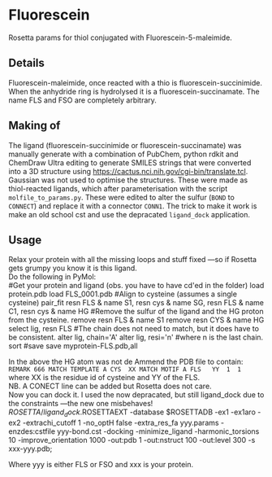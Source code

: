 # Fluorescein
Rosetta params for thiol conjugated with Fluorescein-5-maleimide.

## Details
Fluorescein-maleimide, once reacted with a thio is fluorescein-succinimide. When the anhydride ring is hydrolysed it is a fluorescein-succinamate. The name FLS and FSO are completely arbitrary.

## Making of
The ligand (fluorescein-succinimide or fluorescein-succinamate) was manually generate with a combination of PubChem, python rdkit and ChemDraw Ultra editing to generate SMILES strings that were converted into a 3D structure using https://cactus.nci.nih.gov/cgi-bin/translate.tcl. Gaussian was not used to optimise the structures.
These were made as thiol-reacted ligands, which after parameterisation with the script `molfile_to_params.py`.
These were edited to alter the sulfur (`BOND` to `CONNECT`) and replace it with a connector `CONN1`.
The trick to make it work is make an old school cst and use the depracated `ligand_dock` application.

## Usage
Relax your protein with all the missing loops and stuff fixed —so if Rosetta gets grumpy you know it is this ligand.    
Do the following in PyMol:     
	#Get your protein and ligand (obs. you have to have cd'ed in the folder)
	load protein.pdb
	load FLS_0001.pdb
	#Align to cysteine (assumes a single cysteine)
	pair_fit resn FLS & name S1, resn cys & name SG, resn FLS & name C1, resn cys & name HG
	#Remove the sulfur of the ligand and the HG proton from the cysteine.
	remove resn FLS & name S1
	remove resn CYS & name HG
	select lig, resn FLS
	#The chain does not need to match, but it does have to be consistent.
	alter lig, chain='A'
	alter lig, resi='n' #where n is the last chain.
	sort
	#save
	save myprotein-FLS.pdb,all

In the above the HG atom was not de
Ammend the PDB file to contain: `REMARK 666 MATCH TEMPLATE A CYS  XX MATCH MOTIF A FLS   YY  1  1 `
where XX is the residue id of cysteine and YY of the FLS.     
NB. A CONECT line can be added but Rosetta does not care.     
Now you can dock it. I used the now depracated, but still ligand_dock due to the constraints —the new one misbehaves!      
	$ROSETTA/ligand_dock.$ROSETTAEXT -database $ROSETTADB -ex1 -ex1aro -ex2 -extrachi_cutoff 1 -no_optH false -extra_res_fa yyy.params -enzdes:cstfile yyy-bond.cst  -docking -minimize_ligand -harmonic_torsions 10 -improve_orientation 1000 -out:pdb 1 -out:nstruct 100 -out:level 300 -s xxx-yyy.pdb;

Where yyy is either FLS or FSO and xxx is your protein.
	
	


